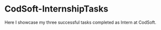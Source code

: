 # CodSoft-InternshipTasks
Here I showcase my three successful tasks completed as Intern at CodSoft.
